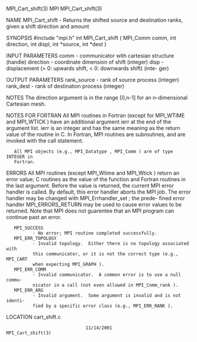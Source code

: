 MPI_Cart_shift(3)                     MPI                    MPI_Cart_shift(3)



NAME
       MPI_Cart_shift  -   Returns  the  shifted source and destination ranks,
       given a  shift direction and amount

SYNOPSIS
       #include "mpi.h"
       int MPI_Cart_shift ( MPI_Comm comm, int direction, int displ,
                           int *source, int *dest )

INPUT PARAMETERS
       comm   - communicator with cartesian structure (handle)
       direction
              - coordinate dimension of shift (integer)
       disp   - displacement (> 0: upwards shift, < 0: downwards shift) (inte-
              ger)


OUTPUT PARAMETERS
       rank_source
              - rank of source process (integer)
       rank_dest
              - rank of destination process (integer)


NOTES
       The  direction  argument  is  in the range [0,n-1] for an n-dimensional
       Cartesian mesh.


NOTES FOR FORTRAN
       All MPI routines in Fortran (except for MPI_WTIME and MPI_WTICK )  have
       an  additional  argument ierr at the end of the argument list.  ierr is
       an integer and has the same meaning as the return value of the  routine
       in  C.   In Fortran, MPI routines are subroutines, and are invoked with
       the call statement.

       All MPI objects (e.g., MPI_Datatype , MPI_Comm ) are of type INTEGER in
       Fortran.


ERRORS
       All  MPI  routines  (except  MPI_Wtime  and MPI_Wtick ) return an error
       value; C routines as the value of the function and Fortran routines  in
       the last argument.  Before the value is returned, the current MPI error
       handler is called.  By default, this error handler aborts the MPI  job.
       The  error  handler may be changed with MPI_Errhandler_set ; the prede-
       fined error handler MPI_ERRORS_RETURN may be used to cause error values
       to  be  returned.  Note that MPI does not guarentee that an MPI program
       can continue past an error.

       MPI_SUCCESS
              - No error; MPI routine completed successfully.
       MPI_ERR_TOPOLOGY
              - Invalid topology.  Either there is no topology associated with
              this communicator, or it is not the correct type (e.g., MPI_CART
              when expecting MPI_GRAPH ).
       MPI_ERR_COMM
              - Invalid communicator.  A common error is to use a null  commu-
              nicator in a call (not even allowed in MPI_Comm_rank ).
       MPI_ERR_ARG
              - Invalid argument.  Some argument is invalid and is not identi-
              fied by a specific error class (e.g., MPI_ERR_RANK ).

LOCATION
       cart_shift.c



                                  11/14/2001                 MPI_Cart_shift(3)
